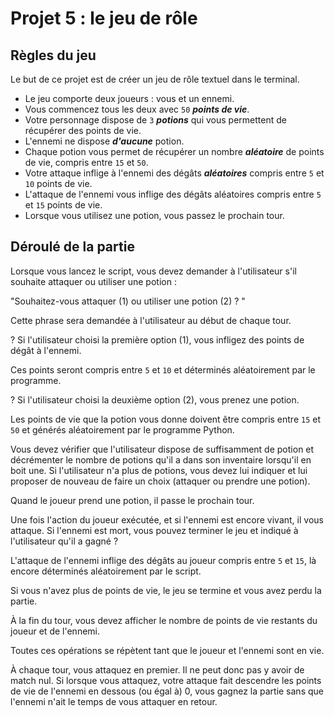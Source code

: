 # Projet 5 : le jeu de rôle

## Règles du jeu

Le but de ce projet est de créer un jeu de rôle textuel dans le terminal.
* Le jeu comporte deux joueurs : vous et un ennemi.
* Vous commencez tous les deux avec `50` ***points de vie***.
* Votre personnage dispose de `3` ***potions*** qui vous permettent de récupérer des points de vie.
* L'ennemi ne dispose ***d'aucune*** potion.
* Chaque potion vous permet de récupérer un nombre ***aléatoire*** de points de vie, compris entre `15` et `50`.
* Votre attaque inflige à l'ennemi des dégâts ***aléatoires*** compris entre `5` et `10` points de vie.
* L'attaque de l'ennemi vous inflige des dégâts aléatoires compris entre `5` et `15` points de vie.
* Lorsque vous utilisez une potion, vous passez le prochain tour.

## Déroulé de la partie

Lorsque vous lancez le script, vous devez demander à l'utilisateur s'il souhaite attaquer ou utiliser une potion :

"Souhaitez-vous attaquer (1) ou utiliser une potion (2) ? "

Cette phrase sera demandée à l'utilisateur au début de chaque tour.

?  Si l'utilisateur choisi la première option (1), vous infligez des points de dégât à l'ennemi.

Ces points seront compris entre `5` et `10` et déterminés aléatoirement par le programme.

?  Si l'utilisateur choisi la deuxième option (2), vous prenez une potion.

Les points de vie que la potion vous donne doivent être compris entre `15` et `50` et générés aléatoirement par le programme Python.

Vous devez vérifier que l'utilisateur dispose de suffisamment de potion et décrémenter le nombre de potions qu'il a dans son inventaire lorsqu'il en boit une. Si l'utilisateur n'a plus de potions, vous devez lui indiquer et lui proposer de nouveau de faire un choix (attaquer ou prendre une potion).

Quand le joueur prend une potion, il passe le prochain tour.

Une fois l'action du joueur exécutée, et si l'ennemi est encore vivant, il vous attaque. Si l'ennemi est mort, vous pouvez terminer le jeu et indiqué à l'utilisateur qu'il a gagné ?

L'attaque de l'ennemi inflige des dégâts au joueur compris entre `5` et `15`, là encore déterminés aléatoirement par le script.

Si vous n'avez plus de points de vie, le jeu se termine et vous avez perdu la partie.

À la fin du tour, vous devez afficher le nombre de points de vie restants du joueur et de l'ennemi.

Toutes ces opérations se répètent tant que le joueur et l'ennemi sont en vie.

À chaque tour, vous attaquez en premier. Il ne peut donc pas y avoir de match nul. Si lorsque vous attaquez, votre attaque fait descendre les points de vie de l'ennemi en dessous (ou égal à) 0, vous gagnez la partie sans que l'ennemi n'ait le temps de vous attaquer en retour.